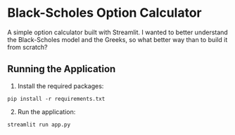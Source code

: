 # Black-Scholes Option Calculator

A simple option calculator built with Streamlit. I wanted to better understand the Black-Scholes model and the Greeks, so what better way than to build it from scratch?


## Running the Application

1. Install the required packages:
```
pip install -r requirements.txt
```

2. Run the application:
```
streamlit run app.py
```
